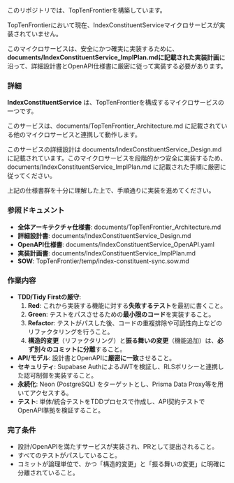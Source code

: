 ﻿このリポジトリでは、TopTenFrontierを構築しています。

TopTenFrontierにおいて現在、IndexConstituentServiceマイクロサービスが実装されていません。

このマイクロサービスは、安全にかつ確実に実装するために、**documents/IndexConstituentService_ImplPlan.mdに記載された実装計画**に沿って、詳細設計書とOpenAPI仕様書に厳密に従って実装する必要があります。

### 詳細

**IndexConstituentService** は、TopTenFrontierを構成するマイクロサービスの一つです。

このサービスは、documents/TopTenFrontier_Architecture.md に記載されている他のマイクロサービスと連携して動作します。

このサービスの詳細設計は documents/IndexConstituentService_Design.md に記載されています。このマイクロサービスを段階的かつ安全に実装するため、documents/IndexConstituentService_ImplPlan.md に記載された手順に厳密に従ってください。

上記の仕様書群を十分に理解した上で、手順通りに実装を進めてください。

### 参照ドキュメント

-   **全体アーキテクチャ仕様書**: documents/TopTenFrontier_Architecture.md
-   **詳細設計書**: documents/IndexConstituentService_Design.md
-   **OpenAPI仕様書**: documents/IndexConstituentService_OpenAPI.yaml
-   **実装計画書**: documents/IndexConstituentService_ImplPlan.md
-   **SOW**: TopTenFrontier/temp/index-constituent-sync.sow.md

### 作業内容

-   **TDD/Tidy Firstの厳守**:
    1.  **Red**: これから実装する機能に対する**失敗するテスト**を最初に書くこと。
    2.  **Green**: テストをパスさせるための**最小限のコード**を実装すること。
    3.  **Refactor**: テストがパスした後、コードの重複排除や可読性向上などのリファクタリングを行うこと。
    4.  **構造的変更**（リファクタリング）と**振る舞いの変更**（機能追加）は、**必ず別々のコミットに分離**すること。
-   **API/モデル**: 設計書とOpenAPIに**厳密に一致**させること。
-   **セキュリティ**: Supabase AuthによるJWTを検証し、RLSポリシーと連携した認可制御を実装すること。
-   **永続化**: Neon (PostgreSQL) をターゲットとし、Prisma Data Proxy等を用いてアクセスする。
-   **テスト**: 単体/統合テストをTDDプロセスで作成し、API契約テストでOpenAPI準拠を検証すること。

### 完了条件

-   設計/OpenAPIを満たすサービスが実装され、PRとして提出されること。
-   すべてのテストがパスしていること。
-   コミットが論理単位で、かつ「構造的変更」と「振る舞いの変更」に明確に分離されていること。
